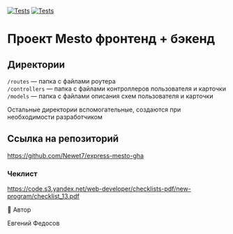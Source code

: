 [![Tests](../../actions/workflows/tests-13-sprint.yml/badge.svg)](../../actions/workflows/tests-13-sprint.yml) [![Tests](../../actions/workflows/tests-14-sprint.yml/badge.svg)](../../actions/workflows/tests-14-sprint.yml)

# Проект Mesto фронтенд + бэкенд

## Директории

`/routes` — папка с файлами роутера  
`/controllers` — папка с файлами контроллеров пользователя и карточки  
`/models` — папка с файлами описания схем пользователя и карточки

Остальные директории вспомогательные, создаются при необходимости разработчиком

## Ссылка на репозиторий

https://github.com/Newet7/express-mesto-gha

### Чеклист

https://code.s3.yandex.net/web-developer/checklists-pdf/new-program/checklist_13.pdf

👤 Автор

Евгений Федосов
